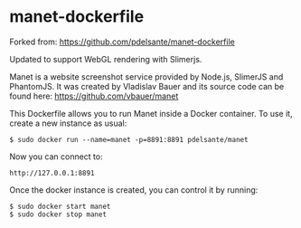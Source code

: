 # manet-dockerfile

Forked from: https://github.com/pdelsante/manet-dockerfile

Updated to support WebGL rendering with Slimerjs.

Manet is a website screenshot service provided by Node.js, SlimerJS and PhantomJS. It was created by Vladislav Bauer and its source code can be found here: https://github.com/vbauer/manet

This Dockerfile allows you to run Manet inside a Docker container. To use it, create a new instance as usual:

    $ sudo docker run --name=manet -p=8891:8891 pdelsante/manet

Now you can connect to:

    http://127.0.0.1:8891

Once the docker instance is created, you can control it by running:

    $ sudo docker start manet
    $ sudo docker stop manet
